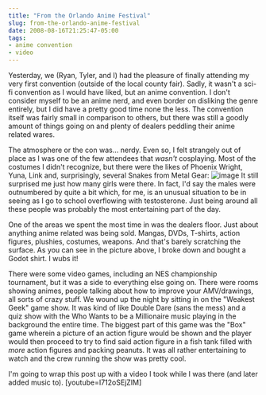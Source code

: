 ```yaml
---
title: "From the Orlando Anime Festival"
slug: from-the-orlando-anime-festival
date: 2008-08-16T21:25:47-05:00
tags:
- anime convention
- video
---
```

Yesterday, we (Ryan, Tyler, and I) had the pleasure of finally attending my very first convention (outside of the local county fair). Sadly, it wasn't a sci-fi convention as I would have liked, but an anime convention. I don't consider myself to be an anime nerd, and even border on disliking the genre entirely, but I did have a pretty good time none the less. The convention itself was fairly small in comparison to others, but there was still a goodly amount of things going on and plenty of dealers peddling their anime related wares.

The atmosphere or the con was... nerdy. Even so, I felt strangely out of place as I was one of the few attendees that _wasn't_ cosplaying. Most of the costumes I didn't recognize, but there were the likes of Phoenix Wright, Yuna, Link and, surprisingly, several Snakes from Metal Gear:
![](http://farm4.static.flickr.com/3124/2767639648_eb81a44209.jpg?v=0 "image")
It still surprised me just how many girls were there. In fact, I'd say the males were outnumbered by quite a bit which, for me, is an unusual situation to be in seeing as I go to school overflowing with testosterone. Just being around all these people was probably the most entertaining part of the day.

One of the areas we spent the most time in was the dealers floor. Just about anything anime related was being sold. Mangas, DVDs, T-shirts, action figures, plushies, costumes, weapons. And that's barely scratching the surface. As you can see in the picture above, I broke down and bought a Godot shirt. I wubs it!

There were some video games, including an NES championship tournament, but it was a side to everything else going on. There were rooms showing animes, people talking about how to improve your AMV/drawings, all sorts of crazy stuff. We wound up the night by sitting in on the "Weakest Geek" game show. It was kind of like Double Dare (sans the mess) and a quiz show with the Who Wants to be a Millionaire music playing in the background the entire time. The biggest part of this game was the "Box" game wherein a picture of an action figure would be shown and the player would then proceed to try to find said action figure in a fish tank filled with _more_ action figures and packing peanuts. It was all rather entertaining to watch and the crew running the show was pretty cool.

I'm going to wrap this post up with a video I took while I was there (and later added music to).
[youtube=I712oSEjZIM]

